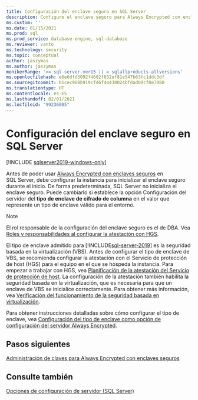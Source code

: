 ```yaml
---
title: Configuración del enclave seguro en SQL Server
description: Configure el enclave seguro para Always Encrypted con enclaves seguros en SQL Server.
ms.custom: ''
ms.date: 01/15/2021
ms.prod: sql
ms.prod_service: database-engine, sql-database
ms.reviewer: vanto
ms.technology: security
ms.topic: conceptual
author: jaszymas
ms.author: jaszymas
monikerRange: '>= sql-server-ver15 || = sqlallproducts-allversions'
ms.openlocfilehash: e6e6dfd3092f4602f652af81e547b63fc1ddc3df
ms.sourcegitcommit: b1cec968b919cfd6f4a438024bfdad00cf8e7080
ms.translationtype: HT
ms.contentlocale: es-ES
ms.lasthandoff: 02/01/2021
ms.locfileid: "99236085"
---
```

# <a name="configure-the-secure-enclave-in-sql-server"></a>Configuración del enclave seguro en SQL Server

[!INCLUDE [sqlserver2019-windows-only](../../../includes/applies-to-version/sqlserver2019-windows-only.md)]

Antes de poder usar [Always Encrypted con enclaves seguros](always-encrypted-enclaves.md) en SQL Server, debe configurar la instancia para inicializar el enclave seguro durante el inicio. De forma predeterminada, SQL Server no inicializa el enclave seguro. Puede cambiarlo si establece la opción Configuración del servidor del **tipo de enclave de cifrado de columna** en el valor que represente un tipo de enclave válido para el entorno.

> [!NOTE]
> El rol responsable de la configuración del enclave seguro es el de DBA. Vea [Roles y responsabilidades al configurar la atestación con HGS](always-encrypted-enclaves-host-guardian-service-plan.md#roles-and-responsibilities-when-configuring-attestation-with-hgs).

El tipo de enclave admitido para [!INCLUDE[sql-server-2019](../../../includes/sssql19-md.md)] es la seguridad basada en la virtualización (VBS). Antes de configurar el tipo de enclave de VBS, se recomienda configurar la atestación con el Servicio de protección de host (HGS) para el equipo en el que se hospeda la instancia. Para empezar a trabajar con HGS, vea [Planificación de la atestación del Servicio de protección de host](always-encrypted-enclaves-host-guardian-service-plan.md). La configuración de la atestación también habilita la seguridad basada en la virtualización, que es necesaria para que un enclave de VBS se inicialice correctamente. Para obtener más información, vea [Verificación del funcionamiento de la seguridad basada en virtualización](always-encrypted-enclaves-host-guardian-service-register.md#step-2-verify-virtualization-based-security-is-running).

Para obtener instrucciones detalladas sobre cómo configurar el tipo de enclave, vea [Configuración del tipo de enclave como opción de configuración del servidor Always Encrypted](../../../database-engine/configure-windows/configure-column-encryption-enclave-type.md).

## <a name="next-steps"></a>Pasos siguientes

 [Administración de claves para Always Encrypted con enclaves seguros](always-encrypted-enclaves-manage-keys.md)

## <a name="see-also"></a>Consulte también  
 
 [Opciones de configuración de servidor (SQL Server)](../../../database-engine/configure-windows/server-configuration-options-sql-server.md)
